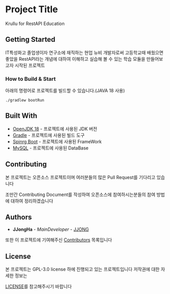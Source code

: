 # Project Title

Krullu for RestAPI Education

## Getting Started

IT특성화고 졸업생이자 연구소에 재직하는 현업 뉴비 개발자로써 고등학교때 배웠으면 좋았을 RestAPI라는
개념에 대하여 이해하고 실습해 볼 수 있는 학습 모듈을 만들어보고자 시작된 프로젝트

### How to Build & Start 

아래의 명령어로 프로젝트를 빌드할 수 있습니다.(JAVA 18 사용)

```
./gradlew bootRun
```

## Built With

* [OpenJDK 18](https://openjdk.java.net/projects/jdk/18/) - 프로젝트에 사용된 JDK 버전
* [Gradle](https://docs.gradle.org/current/userguide/userguide.html) - 프로젝트에 사용된 빌드 도구
* [Spinrg Boot](https://docs.spring.io/spring-boot/docs/current/reference/htmlsingle/) - 프로젝트에 사용된 FrameWork
* [MySQL](https://dev.mysql.com/doc/) - 프로젝트에 사용된 DataBase

## Contributing

본 프로젝트는 오픈소스 프로젝트이며 여러분들의 많은 Pull Request를 기다리고 있습니다

조만간 Contributing Document를 작성하여 오픈소스에 참여하시는분들의 참여 방법에 대하여 정리하겠습니다

## Authors

* **JJongHa** - *MainDeveloper* - [JJONG](https://github.com/archan0621?tab=repositories)

또한 이 프로젝트에 기여해주신 [Contributors](https://github.com/archan0621/Krurllu/contributors) 목록입니다

## License

본 프로젝트는 GPL-3.0 license 하에 진행되고 있는 프로젝트입니다 저작권에 대한 자세한 정보는 

[LICENSE](LICENSE)를 참고해주시기 바랍니다
